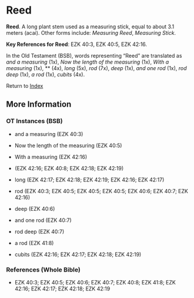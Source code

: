 # Reed
**Reed**. 
A long plant stem used as a measuring stick, equal to about 3.1 meters (acai). 
Other forms include: 
*Measuring Reed*, *Measuring Stick*. 


**Key References for Reed**: 
EZK 40:3, EZK 40:5, EZK 42:16. 


In the Old Testament (BSB), words representing “Reed” are translated as 
*and a measuring* (1x), *Now the length of the measuring* (1x), *With a measuring* (1x), ** (4x), *long* (5x), *rod* (7x), *deep* (1x), *and one rod* (1x), *rod deep* (1x), *a rod* (1x), *cubits* (4x). 




Return to [Index](00-Index.md)

## More Information

### OT Instances (BSB)

* and a measuring (EZK 40:3)

* Now the length of the measuring (EZK 40:5)

* With a measuring (EZK 42:16)

*  (EZK 42:16; EZK 40:8; EZK 42:18; EZK 42:19)

* long (EZK 42:17; EZK 42:18; EZK 42:19; EZK 42:16; EZK 42:17)

* rod (EZK 40:3; EZK 40:5; EZK 40:5; EZK 40:5; EZK 40:6; EZK 40:7; EZK 42:16)

* deep (EZK 40:6)

* and one rod (EZK 40:7)

* rod deep (EZK 40:7)

* a rod (EZK 41:8)

* cubits (EZK 42:16; EZK 42:17; EZK 42:18; EZK 42:19)



### References (Whole Bible)

* EZK 40:3; EZK 40:5; EZK 40:6; EZK 40:7; EZK 40:8; EZK 41:8; EZK 42:16; EZK 42:17; EZK 42:18; EZK 42:19



